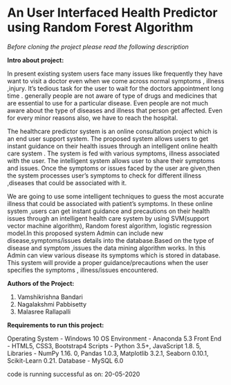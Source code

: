 # An User Interfaced Health Predictor using Random Forest Algorithm



<i>Before cloning the project please read the following description</i><br/>

<b>Intro about project:</b>
<p>In present existing system users face many issues like frequently they have want to visit a doctor even when we come across normal symptoms , illness ,injury. It’s tedious task for the user to wait for the doctors appointment long time . generally people are not aware of type of drugs and medicines that are essential to use for a particular disease. Even people are not much aware about the type of diseases and illness that person get affected. Even for every minor reasons also, we have to reach the hospital.</p>

<p>The healthcare predictor system is an online consultation project which is an end user support system. The proposed system allows users to get instant guidance on their health issues through an intelligent online health care system . The system is fed with various symptoms, illness associated with the user. The intelligent system allows user to share their symptoms and issues. Once the symptoms or issues faced by the user are given,then the system processes user’s symptoms to check for different illness ,diseases that could be associated with it. </p>

<p>We are going to use some intelligent techniques to guess the most accurate illness that could be associated with patient’s symptoms. In these online system ,users can get instant guidance and precautions on their health issues through an intelligent health care system by using SVM(support vector machine algorithm), Random forest algorithm, logistic regression model.In this proposed system Admin can include new disease,symptoms/issues details into the database.Based on the type of disease and symptom ,issues the data mining algorithm works. In this Admin can view various disease its symptoms which is stored in database. This system will provide a proper guidance/precautions when the user specifies the symptoms , illness/issues encountered.  </p>



<p><b>Authors of the Project:</b> <ol><li>Vamshikrishna Bandari </li><li>Nagalakshmi Pabbisetty </li><li>Malasree Rallapalli</li></ol></p>


<b>Requirements to run this project:</b>

Operating System - Windows 10 OS
Environment - Anaconda 5.3
Front End - HTML5, CSS3, Bootstrap4
Scripts - Python 3.5+, JavaScript 1.8. 5,
Libraries - NumPy 1.16. 0, Pandas 1.0.3, Matplotlib 3.2.1, Seaborn 0.10.1, Scikit-Learn 0.21.
Database - MySQL 6.0 

<p>code is running successful as on: 20-05-2020</p>
